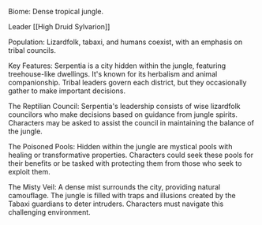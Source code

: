 Biome: Dense tropical jungle.

Leader [[High Druid Sylvarion]] 

Population: Lizardfolk, tabaxi, and humans coexist, with an emphasis on tribal councils.

Key Features: Serpentia is a city hidden within the jungle, featuring treehouse-like dwellings. It's known for its herbalism and animal companionship. Tribal leaders govern each district, but they occasionally gather to make important decisions.

  

The Reptilian Council: Serpentia's leadership consists of wise lizardfolk councilors who make decisions based on guidance from jungle spirits. Characters may be asked to assist the council in maintaining the balance of the jungle.

  

The Poisoned Pools: Hidden within the jungle are mystical pools with healing or transformative properties. Characters could seek these pools for their benefits or be tasked with protecting them from those who seek to exploit them.

  

The Misty Veil: A dense mist surrounds the city, providing natural camouflage. The jungle is filled with traps and illusions created by the Tabaxi guardians to deter intruders. Characters must navigate this challenging environment.